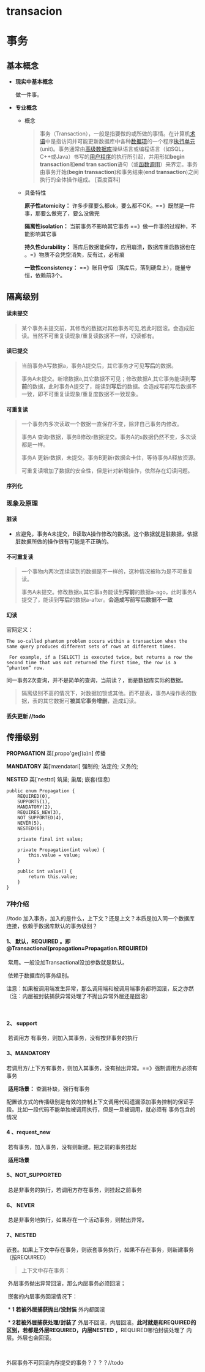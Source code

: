 # transacion

# 事务

## 基本概念

* **现实中基本概念**

  做一件事。

* **专业概念**

  * 概念

    > 事务（Transaction），一般是指要做的或所做的事情。在计算机[术语](https://baike.baidu.com/item/术语)中是指访问并可能更新数据库中各种[数据项](https://baike.baidu.com/item/数据项/3227309)的一个程序[执行单元](https://baike.baidu.com/item/执行单元/22689638)(unit)。事务通常由[高级数据库](https://baike.baidu.com/item/高级数据库/1439366)操纵语言或编程语言（如SQL，C++或Java）书写的[用户程序](https://baike.baidu.com/item/用户程序/7450916)的执行所引起，并用形如**begin transaction**和**end tran saction**语句（或[函数调用](https://baike.baidu.com/item/函数调用/4127405)）来界定。事务由事务开始(**begin transaction**)和事务结束(**end transaction**)之间执行的全体操作组成。 [百度百科]

  * 具备特性

    **原子性atomicity：**  许多步骤要么都ok，要么都不OK。==》既然是一件事，那要么做完了，要么没做完

    **隔离性isolation：**  当前事务不影响其它事务             ==》做一件事的过程种，不能影响其它事

    **持久性durability：**   落库后数据能保存，应用崩溃，数据库重启数据也在 。=》物质不会凭空消失，反有过，必有痕

    **一致性consistency：**   ==》账目守恒（落库后，落到硬盘上），能量守恒，依赖前3个。

##  隔离级别



#### 读未提交

> 某个事务未提交前，其修改的数据对其他事务可见,若此时回滚。会造成脏读。当然不可重复读现象/重复读数据不一样，幻读都有。



#### 读已提交

> 当前事务A写数据a，事务A提交后，其它事务才可见**写后**的数据。
>
> 事务A未提交。新增数据a,其它数据不可见；修改数据A,其它事务能读到**写前**的数据，此时事务A提交了，能读到**写后**的数据。会造成写前写后数据不一致，即不可重复读现象/重复度数据不一致现象。



#### 可重复读

> 一个事务内多次读取一个数据一直保存不变，除非自己事务内修改。
>
> 事务A 查询r数据，事务B修改r数据提交。事务A的s数据仍然不变，多次读都是一样。
>
> 事务A 更新r数据，未提交。事务B更新r数据会卡住，等待事务A释放资源。
>
> 可重复读增加了数据的安全性，但是针对新增操作，依然存在幻读问题。



#### 序列化



### 现象及原理

####  脏读

* 应避免，事务A未提交，B读取A操作修改的数据。这个数据就是脏数据，依据脏数据所做的操作很有可能是不正确的。

#### 不可重复读

> 一个事物内两次连续读到的数据是不一样的，这种情况被称为是不可重复读。
>
> 事务A未提交。修改数据a,其它事a务能读到**写前**的数据a-ago，此时事务A提交了，能读到**写后**的数据a-after。**会造成写前写后数据不一致**



#### 幻读

官网定义：

```
The so-called phantom problem occurs within a transaction when the same query produces different sets of rows at different times.

 For example, if a [SELECT] is executed twice, but returns a row the second time that was not returned the first time, the row is a “phantom” row.
```

同一事务2次查询，并不是简单的查询，当前读？，而是数据库实际的数据。



>  隔离级别不高的情况下，对数据加锁或其他。而不是表，事务A操作表的数据，表的其它数据可**被其它事务增删**，造成幻读。



#### 丢失更新 //todo



## 传播级别

**PROPAGATION**  英[ˌprɒpə'ɡeɪʃ(ə)n]   传播

**MANDATORY**  英[ˈmændətəri]  强制的; 法定的; 义务的;

**NESTED**  英[ˈnestɪd]  筑巢; 巢居; 嵌套(信息) 

```
public enum Propagation {
    REQUIRED(0),
    SUPPORTS(1),
    MANDATORY(2),
    REQUIRES_NEW(3),
    NOT_SUPPORTED(4),
    NEVER(5),
    NESTED(6);

    private final int value;

    private Propagation(int value) {
        this.value = value;
    }

    public int value() {
        return this.value;
    }
}
```



### 7种介绍

//todo  加入事务，加入的是什么，上下文？还是上文？本质是加入同一个数据库连接，依赖于数据库默认的事务级别？

#### 1、 默认，REQUIRED 。即@Transactional(propagation=Propagation.REQUIRED)

​		常用。一般没加Transactional没加参数就是默认。

​		依赖于数据库的事务级别。

​		注意：如果被调用端发生异常，那么调用端和被调用端事务都将回滚，反之亦然（注：内层被封装捕获异常处理了不抛出异常外层还是回滚）

​        

#### 2、 support 

​	若调用方 有事务，则加入其事务，没有按非事务的执行



#### 3、MANDATORY

​	若调用方/上下方有事务，则加入其事务，没有抛出异常。==》强制调用方必须有事务

​	**适用场景：** 查漏补缺，强行有事务

​						配置该方式的传播级别是有效的控制上下文调用代码遗漏添加事务控制的保证手段。比如一段代码不能单独被调用执行，但是一旦被调用，就必须有						事务包含的情况

#### 4 、request_new

​		若有事务，加入事务，没有则新建。把之前的事务挂起

​        **适用场景** 

#### 5、NOT_SUPPORTED 

​      总是非事务的执行，若调用方存在事务，则挂起之前事务

#### 6、 NEVER

​    总是非事务地执行，如果存在一个活动事务，则抛出异常。

#### 7、**NESTED**  

   嵌套。如果上下文中存在事务，则嵌套事务执行，如果不存在事务，则新建事务（按REQUIRED）

> 上下文中存在事务：

​        外层事务抛出异常回滚，那么内层事务必须回滚；

​        嵌套的内层事务回滚情况下：

​     	*  **1 若被外层捕获抛出/没封装**  外内都回滚  

​     	*  **2若被外层捕获处理/封装了**  外层不回滚，内层回滚。**此时就是和REQUIRED的区别，若都是外层REQUIRED，内层NESTED** ，REQUIRED哪怕封装处理了				内层。外层也会回滚。

​        

外层事务不可回滚内存提交的事务？？？？//todo





### 

